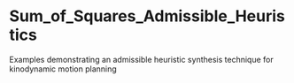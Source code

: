 # Sum_of_Squares_Admissible_Heuristics
Examples demonstrating an admissible heuristic synthesis technique for kinodynamic motion planning
